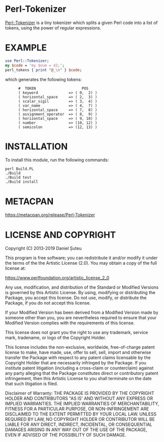# Perl-Tokenizer

[Perl::Tokenizer](https://metacpan.org/release/Perl-Tokenizer) is a tiny tokenizer which splits a given Perl code into a list of tokens, using the power of regular expressions.

# EXAMPLE

```perl
use Perl::Tokenizer;
my $code = 'my $num = 42;';
perl_tokens { print "@_\n" } $code;
```

which generates the following tokens:

```
      #  TOKEN                     POS
      ( keyword              => ( 0,  2) )
      ( horizontal_space     => ( 2,  3) )
      ( scalar_sigil         => ( 3,  4) )
      ( var_name             => ( 4,  7) )
      ( horizontal_space     => ( 7,  8) )
      ( assignment_operator  => ( 8,  9) )
      ( horizontal_space     => ( 9, 10) )
      ( number               => (10, 12) )
      ( semicolon            => (12, 13) )
```

# INSTALLATION

To install this module, run the following commands:

    perl Build.PL
    ./Build
    ./Build test
    ./Build install

# METACPAN

https://metacpan.org/release/Perl-Tokenizer

# LICENSE AND COPYRIGHT

Copyright (C) 2013-2019 Daniel Șuteu

This program is free software; you can redistribute it and/or modify it
under the terms of the the Artistic License (2.0). You may obtain a
copy of the full license at:

https://www.perlfoundation.org/artistic_license_2_0

Any use, modification, and distribution of the Standard or Modified
Versions is governed by this Artistic License. By using, modifying or
distributing the Package, you accept this license. Do not use, modify,
or distribute the Package, if you do not accept this license.

If your Modified Version has been derived from a Modified Version made
by someone other than you, you are nevertheless required to ensure that
your Modified Version complies with the requirements of this license.

This license does not grant you the right to use any trademark, service
mark, tradename, or logo of the Copyright Holder.

This license includes the non-exclusive, worldwide, free-of-charge
patent license to make, have made, use, offer to sell, sell, import and
otherwise transfer the Package with respect to any patent claims
licensable by the Copyright Holder that are necessarily infringed by the
Package. If you institute patent litigation (including a cross-claim or
counterclaim) against any party alleging that the Package constitutes
direct or contributory patent infringement, then this Artistic License
to you shall terminate on the date that such litigation is filed.

Disclaimer of Warranty: THE PACKAGE IS PROVIDED BY THE COPYRIGHT HOLDER
AND CONTRIBUTORS "AS IS' AND WITHOUT ANY EXPRESS OR IMPLIED WARRANTIES.
THE IMPLIED WARRANTIES OF MERCHANTABILITY, FITNESS FOR A PARTICULAR
PURPOSE, OR NON-INFRINGEMENT ARE DISCLAIMED TO THE EXTENT PERMITTED BY
YOUR LOCAL LAW. UNLESS REQUIRED BY LAW, NO COPYRIGHT HOLDER OR
CONTRIBUTOR WILL BE LIABLE FOR ANY DIRECT, INDIRECT, INCIDENTAL, OR
CONSEQUENTIAL DAMAGES ARISING IN ANY WAY OUT OF THE USE OF THE PACKAGE,
EVEN IF ADVISED OF THE POSSIBILITY OF SUCH DAMAGE.
